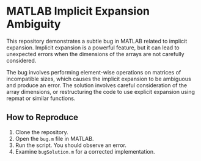 # MATLAB Implicit Expansion Ambiguity

This repository demonstrates a subtle bug in MATLAB related to implicit expansion.  Implicit expansion is a powerful feature, but it can lead to unexpected errors when the dimensions of the arrays are not carefully considered.

The bug involves performing element-wise operations on matrices of incompatible sizes, which causes the implicit expansion to be ambiguous and produce an error. The solution involves careful consideration of the array dimensions, or restructuring the code to use explicit expansion using repmat or similar functions.

## How to Reproduce

1. Clone the repository.
2. Open the `bug.m` file in MATLAB.
3. Run the script. You should observe an error.
4. Examine `bugSolution.m` for a corrected implementation.